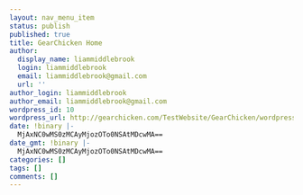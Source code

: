 ```yaml
---
layout: nav_menu_item
status: publish
published: true
title: GearChicken Home
author:
  display_name: liammiddlebrook
  login: liammiddlebrook
  email: liammiddlebrook@gmail.com
  url: ''
author_login: liammiddlebrook
author_email: liammiddlebrook@gmail.com
wordpress_id: 10
wordpress_url: http://gearchicken.com/TestWebsite/GearChicken/wordpress/?p=10
date: !binary |-
  MjAxNC0wMS0zMCAyMjozOTo0NSAtMDcwMA==
date_gmt: !binary |-
  MjAxNC0wMS0zMCAyMjozOTo0NSAtMDcwMA==
categories: []
tags: []
comments: []
---
```



